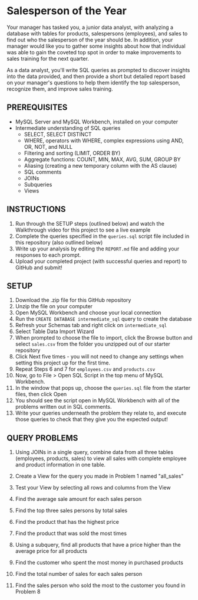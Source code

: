# Salesperson of the Year

Your manager has tasked you, a junior data analyst, with analyzing a database with tables for products, salespersons (employees), and sales to find out who the salesperson of the year should be. In addition, your manager would like you to gather some insights about how that individual was able to gain the coveted top spot in order to make improvements to sales training for the next quarter.

As a data analyst, you'll write SQL queries as prompted to discover insights into the data provided, and then provide a short but detailed report based on your manager's questions to help them identify the top salesperson, recognize them, and improve sales training.

## PREREQUISITES

- MySQL Server and MySQL Workbench, installed on your computer
- Intermediate understanding of SQL queries
  - SELECT, SELECT DISTINCT
  - WHERE, operators with WHERE, complex expressions using AND, OR, NOT, and NULL
  - Filtering and sorting (LIMIT, ORDER BY)
  - Aggregate functions: COUNT, MIN, MAX, AVG, SUM, GROUP BY
  - Aliasing (creating a new temporary column with the AS clause)
  - SQL comments
  - JOINs
  - Subqueries
  - Views

## INSTRUCTIONS

1. Run through the SETUP steps (outlined below) and watch the Walkthrough video for this project to see a live example
2. Complete the queries specified in the `queries.sql` script file included in this repository (also outlined below)
3. Write up your analysis by editing the `REPORT.md` file and adding your responses to each prompt.
4. Upload your completed project (with successful queries and report) to GitHub and submit!

## SETUP

1. Download the .zip file for this GitHub repository
2. Unzip the file on your computer
3. Open MySQL Workbench and choose your local connection
4. Run the `CREATE DATABASE intermediate_sql` query to create the database
5. Refresh your Schemas tab and right click on `intermediate_sql`
6. Select Table Data Import Wizard
7. When prompted to choose the file to import, click the Browse button and select `sales.csv` from the folder you unzipped out of our starter repository
8. Click Next five times - you will not need to change any settings when setting this project up for the first time.
9. Repeat Steps 6 and 7 for `employees.csv` and `products.csv`
10. Now, go to File > Open SQL Script in the top menu of MySQL Workbench.
11. In the window that pops up, choose the `queries.sql` file from the starter files, then click Open
12. You should see the script open in MySQL Workbench with all of the problems written out in SQL comments.
13. Write your queries underneath the problem they relate to, and execute those queries to check that they give you the expected output!

## QUERY PROBLEMS

1. Using JOINs in a single query, combine data from all three tables (employees, products, sales) to view all sales with complete employee and product information in one table.

2. Create a View for the query you made in Problem 1 named "all_sales"

3. Test your View by selecting all rows and columns from the View

4. Find the average sale amount for each sales person

5. Find the top three sales persons by total sales

6. Find the product that has the highest price

7. Find the product that was sold the most times

8. Using a subquery, find all products that have a price higher than the average price for all products

9. Find the customer who spent the most money in purchased products

10. Find the total number of sales for each sales person

11. Find the sales person who sold the most to the customer you found in Problem 8
